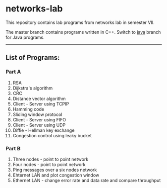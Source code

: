 # **networks-lab**
This repository contains lab programs from networks lab in semester VII.

The master branch contains programs written in C++.
Switch to [java](https://github.com/uvce-lab/networks-lab/tree/java) branch for Java programs.

---

## **List of Programs:**

### **Part A**

1. RSA
2. Dijkstra's algorithm
3. CRC 
4. Distance vector algorithm
5. Client - Server using TCPIP
6. Hamming code
7. Sliding window protocol
8. Client - Server using FIFO
9. Client - Server using UDP
10. Diffie - Hellman key exchange
11. Congestion control using leaky bucket

### **Part B**
1. Three nodes - point to point network
2. Four nodes - point to point network
3. Ping messages over a six nodes network
4. Ehternet LAN and plot congestion window
5. Ethernet LAN - change error rate and data rate and compare throughput 